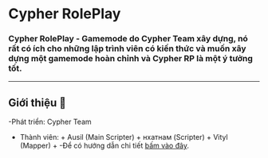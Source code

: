 # Cypher RolePlay

### Cypher RolePlay - Gamemode do Cypher Team xây dựng, nó rất có ích cho những lập trình viên có kiến thức và muốn xây dựng một gamemode hoàn chỉnh và Cypher RP là một ý tưởng tốt.

---
## Giới thiệu 📝
-Phát triển: Cypher Team<br />
- Thành viên: + Ausil (Main Scripter)
              + нхатнам (Scripter)
              + Vityl (Mapper)
              + 
-Để có hướng dẫn chi tiết [bấm vào đây](https://discord.gg/Z2jJMXmXzU).
